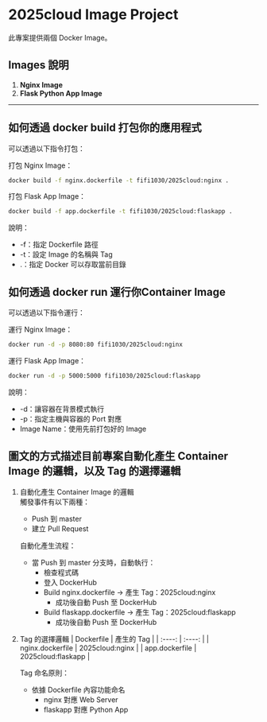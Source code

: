 # 2025cloud Image Project

此專案提供兩個 Docker Image。

## Images 說明

1. **Nginx Image**
2. **Flask Python App Image**

---

## 如何透過 docker build 打包你的應用程式
可以透過以下指令打包：

打包 Nginx Image：
```bash
docker build -f nginx.dockerfile -t fifi1030/2025cloud:nginx .
```

打包 Flask App Image：
```bash
docker build -f app.dockerfile -t fifi1030/2025cloud:flaskapp .
```

說明：
* -f：指定 Dockerfile 路徑
* -t：設定 Image 的名稱與 Tag
* .：指定 Docker 可以存取當前目錄

## 如何透過 docker run 運行你Container Image
可以透過以下指令運行：

運行 Nginx Image：
```bash
docker run -d -p 8080:80 fifi1030/2025cloud:nginx
```

運行 Flask App Image：
```bash
docker run -d -p 5000:5000 fifi1030/2025cloud:flaskapp
```

說明：
* -d：讓容器在背景模式執行
* -p：指定主機與容器的 Port 對應
* Image Name：使用先前打包好的 Image

## 圖文的方式描述目前專案自動化產生 Container Image 的邏輯，以及 Tag 的選擇邏輯
1. 自動化產生 Container Image 的邏輯  
   觸發事件有以下兩種：
   * Push 到 master
   * 建立 Pull Request

   自動化產生流程：
   * 當 Push 到 master 分支時，自動執行：
       * 檢查程式碼
       * 登入 DockerHub
       * Build nginx.dockerfile -> 產生 Tag：2025cloud:nginx
          * 成功後自動 Push 至 DockerHub
       * Build flaskapp.dockerfile -> 產生 Tag：2025cloud:flaskapp
          * 成功後自動 Push 至 DockerHub
         
2. Tag 的選擇邏輯
   | Dockerfile | 產生的 Tag |
   | :----: | :----: |
   | nginx.dockerfile | 2025cloud:nginx |
   | app.dockerfile | 2025cloud:flaskapp |

   Tag 命名原則：
   * 依據 Dockerfile 內容功能命名
       * nginx 對應 Web Server
       * flaskapp 對應 Python App
